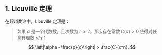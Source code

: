 ## 1. Liouville 定理

在超越数论中，Liouville 定理是：

> 如果 $\alpha$ 是一个代数数，且次数为 $n \ge 2$，那么存在常数 $C(\alpha) > 0$ 使得对任意有理数 $p/q$：

$$
\left|\alpha - \frac{p}{q}\right| > \frac{C}{q^n}.
$$

